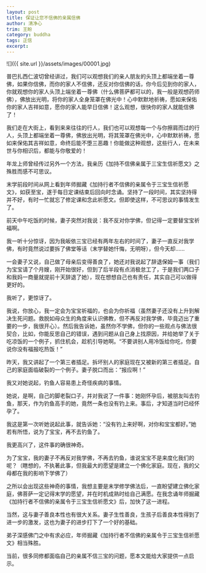 ```yaml
---
layout: post
title: 保证让您不信佛的亲属信佛
author: 清净心
trim: 王盼
category: buddha
tags: 正信
excerpt:
---
```


![]({{ site.url }}/assets/images/00001.jpg)

普巴扎西仁波切曾经讲过，我们可以观想我们的亲人朋友的头顶上都端坐着一尊佛，如果你信佛，而你的家人不信佛，还反对你信佛的话，你今后见到你的家人，你就观想你的家人头顶上端坐着一尊佛（什么佛菩萨都可以的，我一般是观想药师佛），佛放出光明，将你的家人全身笼罩在佛光中！心中默默地祈祷，愿如来保佑你的家人吉祥如意，愿你的家人能早日信佛！这么观想，很快你的家人就能信佛了！

我们走在大街上，看到来来往往的行人，我们也可以观想每一个与你擦肩而过的行人，头顶上都端坐着一尊佛，佛放出光明，将其笼罩在佛光中，心中默默祈祷，愿如来保佑其吉祥如意，命终后能不堕三恶趣！你能做这种观想，这些行人，在未来世与你相识后，都能与你敬爱的！

年龙上师曾经传过另外一个方法，我亲历《加持不信佛亲属于三宝生信祈愿文》之殊胜而感不可思议。

末学前段时间从网上看到年师掘藏《加持行者不信佛的亲属令于三宝生信祈愿文》，如获至宝，遂于每日定课结束后回向时念诵。坚持了一段时间，其实坚持得并不好，有时一忙就忘了修定课和念此祈愿文。但即使这样，不可思议的事情发生了。

前天中午吃饭的时候，妻子突然对我说：我不反对你学佛，但记得一定要替宝宝祈福啊。

我一听十分惊讶，因为我皈依三宝已经有两年左右的时间了，妻子一直反对我学佛，有时竟然说过要拆了佛堂等话（末学替她忏悔，无明呀），但今天却……

一会妻子又说，自己做了母亲后变得善良了，她还对我说起了辞退保姆一事（我们为宝宝请了个月嫂，刚开始很好，但到了后半段有点消极怠工了，于是我们两口子和我妈一商量就提前十天辞退了她），现在想想自己也有责任，其实自己可以做得更好的。

我听了，更惊讶了。

我说，你放心，我一定会为宝宝祈福的，也会为你祈福（虽然妻子还没有上升到解决生死问题。救脱如母众生的角度来认识佛教，但不再反对我学佛，毕竟迈出了重要的一步，我很开心）。然后我告诉她，虽然你不学佛，但你的一些观点与佛法很契合，比如，你能反思自己的错误，遇到问题从自己身上找原因，并给她举了关于吃凉饭的一个例子，抓住机会，趁机引导她啊。“不要讲别人用冷饭给你吃，你要说你没有福报吃热饭！”

昨天，我又讲起了一个第三者插足。拆坏别人的家庭现在又被新的第三者插足。自己的家庭面临破裂的一个例子。妻子脱口而出：“报应啊！”

我又对她说起，钓鱼人容易患上奇怪疾病的事情。

她说，是啊，自己的脚老裂口子，并对我说了一件事：她刚怀孕后，被朋友叫去钓鱼，那天，作为钓鱼高手的她，竟然一条也没有钓上来。事后，才知道当时已经怀孕了。

我这是第一次听她说起此事，就告诉她：“没有钓上来好啊，对你和宝宝都好。”她若有所悟，说为了宝宝，再不去钓鱼了。

我更高兴了，这件事的确很神奇。

为了宝宝，我的妻子不再反对我学佛，不再去钓鱼，谁说宝宝不是来度化我们的呢？（瞎想的，不执著此事，但我最大的愿望是建立一个佛化家庭。现在，我的父母都在我的影响下学佛了）

之所以会出现这些神奇的事情，我想主要是末学修学佛法后，一直盼望建立佛化家庭，佛菩萨一定记得末学的愿望，并在时机成熟时给自己满愿。在我念诵年师掘藏《加持行者不信佛的亲属令于三宝生信祈愿文》后，加快了这一进程。

当然，这与妻子善良本性也有很大关系。妻子生性善良，生孩子后善良本性得到了进一步的激发，这也为妻子的进步打下了一个好的基础。

弟子深感佛门之中有求必应，年师掘藏《加持行者不信佛的亲属令于三宝生信祈愿文》相当殊胜。

当前，很多同修都面临自己的亲属不信三宝的问题，愿本文能给大家提供一点启示。
